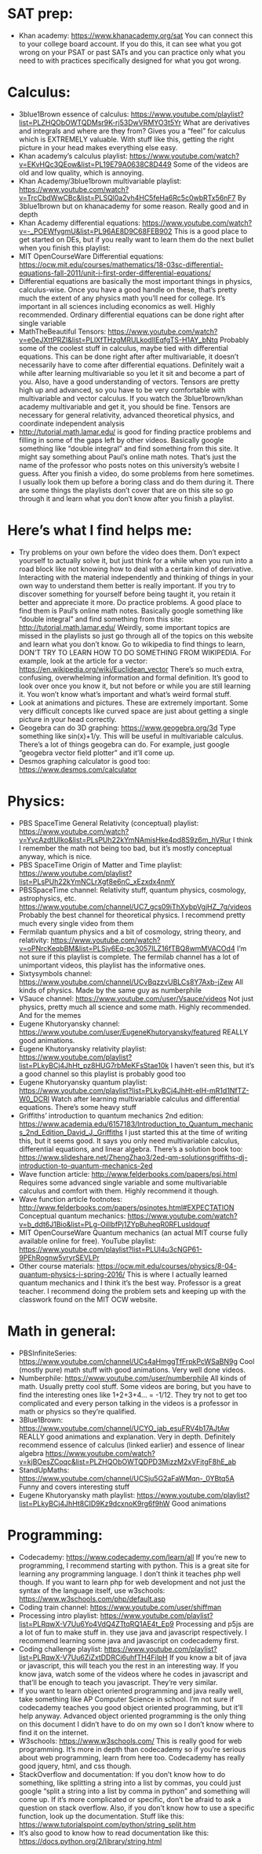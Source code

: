 # SAT prep: 
* Khan academy: https://www.khanacademy.org/sat 
You can connect this to your college board account. If you do this, it can see what you got wrong on your PSAT or past SATs and you can practice only what you need to with practices specifically designed for what you got wrong.

# Calculus:
* 3blue1Brown essence of calculus: https://www.youtube.com/playlist?list=PLZHQObOWTQDMsr9K-rj53DwVRMYO3t5Yr
What are derivatives and integrals and where are they from? Gives you a “feel” for calculus which is EXTREMELY valuable. With stuff like this, getting the right picture in your head makes everything else easy. 
* Khan academy’s calculus playlist: https://www.youtube.com/watch?v=EKvHQc3QEow&list=PL19E79A0638C8D449 
		Some of the videos are old and low quality, which is annoying. 
* Khan Academy/3blue1brown multivariable playlist: https://www.youtube.com/watch?v=TrcCbdWwCBc&list=PLSQl0a2vh4HC5feHa6Rc5c0wbRTx56nF7 
By 3blue1brown but on khanacademy for some reason. Really good and in depth
* Khan Academy differential equations: https://www.youtube.com/watch?v=-_POEWfygmU&list=PL96AE8D9C68FEB902 
   This is a good place to get started on DEs, but if you really want to learn them do the next bullet when you finish this playlist:
* MIT OpenCourseWare Differential equations: https://ocw.mit.edu/courses/mathematics/18-03sc-differential-equations-fall-2011/unit-i-first-order-differential-equations/ 
* Differential equations are basically the most important things in physics, calculus-wise. Once you have a good handle on these, that’s pretty much the extent of any physics math you’ll need for college. It’s important in all sciences including economics as well. Highly recommended. Ordinary differential equations can be done right after single variable
* MathTheBeautiful Tensors: https://www.youtube.com/watch?v=e0eJXttPRZI&list=PLlXfTHzgMRULkodlIEqfgTS-H1AY_bNtq 
Probably some of the coolest stuff in calculus, maybe tied with differential equations. This can be done right after after multivariable, it doesn’t necessarily have to come after differential equations. Definitely wait a while after learning multivariable so you let it sit and become a part of you. Also, have a good understanding of vectors. Tensors are pretty high up and advanced, so you have to be very comfortable with multivariable and vector calculus. If you watch the 3blue1brown/khan academy multivariable and get it, you should be fine. Tensors are necessary for general relativity, advanced theoretical physics, and coordinate independent analysis
* http://tutorial.math.lamar.edu/ is good for finding practice problems and filling in some of the gaps left by other videos. Basically google something like “double integral” and find something from this site. It might say something about Paul’s online math notes. That’s just the name of the professor who posts notes on this university’s website I guess. After you finish a video, do some problems from here sometimes. I usually look them up before a boring class and do them during it. There are some things the playlists don’t cover that are on this site so go through it and learn what you don’t know after you finish a playlist. 

# Here’s what I find helps me: 
* Try problems on your own before the video does them. Don’t expect yourself to actually solve it, but just think for a while when you run into a road block like not knowing how to deal with a certain kind of derivative. Interacting with the material independently and thinking of things in your own way to understand them better is really important. If you try to discover something for yourself before being taught it, you retain it better and appreciate it more. 
Do practice problems. A good place to find them is Paul’s online math notes. Basically google something like “double integral” and find something from this site: http://tutorial.math.lamar.edu/ Weirdly, some important topics are missed in the playlists so just go through all of the topics on this website and learn what you don’t know.
Go to wikipedia to find things to learn, DON’T TRY TO LEARN HOW TO DO SOMETHING FROM WIKIPEDIA. For example, look at the article for a vector: https://en.wikipedia.org/wiki/Euclidean_vector There’s so much extra, confusing, overwhelming information and formal definition. It’s good to look over once you know it, but not before or while you are still learning it. You won’t know what’s important and what’s weird formal stuff. 
* Look at animations and pictures. These are extremely important. Some very difficult concepts like curved space are just about getting a single picture in your head correctly. 
* Geogebra can do 3D graphing: https://www.geogebra.org/3d Type something like sin(x)+1/y. This will be useful in multivariable calculus. There’s a lot of things geogebra can do. For example, just google ”geogebra vector field plotter” and it’ll come up.
* Desmos graphing calculator is good too: https://www.desmos.com/calculator 

# Physics:
* PBS SpaceTime General Relativity (conceptual) playlist: https://www.youtube.com/watch?v=YycAzdtUIko&list=PLsPUh22kYmNAmjsHke4pd8S9z6m_hVRur I think I remember the math not being too bad, but it’s mostly conceptual anyway, which is nice.
* PBS SpaceTime Origin of Matter and Time playlist: https://www.youtube.com/playlist?list=PLsPUh22kYmNCLrXgf8e6nC_xEzxdx4nmY 
* PBSSpaceTime channel: Relativity stuff, quantum physics, cosmology, astrophysics, etc. https://www.youtube.com/channel/UC7_gcs09iThXybpVgjHZ_7g/videos 
Probably the best channel for theoretical physics. I recommend pretty much every single video from them
* Fermilab quantum physics and a bit of cosmology, string theory, and relativity: https://www.youtube.com/watch?v=oPNrcKeqbBM&list=PLSjv6Eq-pc3057ILZ16fTBQ8wmMVACOd4 I’m not sure if this playlist is complete. The fermilab channel has a lot of unimportant videos, this playlist has the informative ones. 
* Sixtysymbols channel: https://www.youtube.com/channel/UCvBqzzvUBLCs8Y7Axb-jZew All kinds of physics. Made by the same guy as numberphile
* VSauce channel: https://www.youtube.com/user/Vsauce/videos 
Not just physics, pretty much all science and some math. Highly recommended. And for the memes
* Eugene Khutoryansky channel: https://www.youtube.com/user/EugeneKhutoryansky/featured 
		REALLY good animations.
* Eugene Khutoryansky relativity playlist: https://www.youtube.com/playlist?list=PLkyBCj4JhHt_pz8HUG7rbMeKFsStae10k 
		I haven’t seen this, but it’s a good channel so this playlist is probably good too
* Eugene Khutoryansky quantum playlist: https://www.youtube.com/playlist?list=PLkyBCj4JhHt-elH-mR1d1NfTZ-W0_DCRl 
Watch after learning multivariable calculus and differential equations. There’s some heavy stuff
* Griffiths’ introduction to quantum mechanics 2nd edition: https://www.academia.edu/6157183/Introduction_to_Quantum_mechanics_2nd_Edition_David_J._Griffiths I just started this at the time of writing this, but it seems good. It says you only need multivariable calculus, differential equations, and linear algebra. There’s a solution book too: https://www.slideshare.net/ZhengZhao3/2ed-qm-solutionsgriffiths-dj-introduction-to-quantum-mechanics-2ed
* Wave function article: http://www.felderbooks.com/papers/psi.html 
Requires some advanced single variable and some multivariable calculus and comfort with them. Highly recommend it though.
* Wave function article footnotes: http://www.felderbooks.com/papers/psinotes.html#EXPECTATION 
Conceptual quantum mechanics: https://www.youtube.com/watch?v=b_ddt6J1Bio&list=PLg-OiIIbfPj1ZYpBuheqR0RFLusldquqf 
* MIT OpenCourseWare Quantum mechanics (an actual MIT course fully available online for free). 
YouTube playlist: https://www.youtube.com/playlist?list=PLUl4u3cNGP61-9PEhRognw5vryrSEVLPr 
* Other course materials: https://ocw.mit.edu/courses/physics/8-04-quantum-physics-i-spring-2016/ This is where I actually learned quantum mechanics and I think it’s the best way. Professor is a great teacher. I recommend doing the problem sets and keeping up with the classwork found on the MIT OCW website. 

# Math in general:
* PBSInfiniteSeries: https://www.youtube.com/channel/UCs4aHmggTfFrpkPcWSaBN9g 
		Cool (mostly pure) math stuff with good animations. Very well done videos.
* Numberphile: https://www.youtube.com/user/numberphile 
All kinds of math. Usually pretty cool stuff. Some videos are boring, but you have to find the interesting ones like 1+2+3+4… = -1/12. They try not to get too complicated and every person talking in the videos is a professor in math or physics so they’re qualified. 
* 3Blue1Brown: https://www.youtube.com/channel/UCYO_jab_esuFRV4b17AJtAw 
	REALLY good animations and explanation. Very in depth. Definitely recommend essence of calculus (linked earlier) and essence of linear algebra https://www.youtube.com/watch?v=kjBOesZCoqc&list=PLZHQObOWTQDPD3MizzM2xVFitgF8hE_ab 
* StandUpMaths: https://www.youtube.com/channel/UCSju5G2aFaWMqn-_0YBtq5A 
	Funny and covers interesting stuff
* Eugene Khutoryansky math playlist: https://www.youtube.com/playlist?list=PLkyBCj4JhHt8CID9Kz9dcxnoK9rg6f9hW 
		Good animations

# Programming: 
* Codecademy: https://www.codecademy.com/learn/all 
If you’re new to programming, I recommend starting with python. This is a great site for learning any programming language. I don’t think it teaches php well though. If you want to learn php for web development and not just the syntax of the language itself, use w3schools: https://www.w3schools.com/php/default.asp 
* Coding train channel: https://www.youtube.com/user/shiffman 
* Processing intro playlist: https://www.youtube.com/playlist?list=PLRqwX-V7Uu6Yo4VdQ4ZTtqRQ1AE4t_Ep9 
Processing and p5js are a lot of fun to make stuff in. they use java and javascript respectively. I recommend learning some java and javascript on codecademy first.
* Coding challenge playlist: https://www.youtube.com/playlist?list=PLRqwX-V7Uu6ZiZxtDDRCi6uhfTH4FilpH 
If you know a bit of java or javascript, this will teach you the rest in an interesting way. If you know java, watch some of the videos where he codes in javascript and that’ll be enough to teach you javascript. They’re very similar.
* If you want to learn object oriented programming and java really well, take something like AP Computer Science in school. I’m not sure if codecademy teaches you good object oriented programming, but it’ll help anyway. Advanced object oriented programming is the only thing on this document I didn’t have to do on my own so I don’t know where to find it on the internet.
* W3schools: https://www.w3schools.com/ 
This is really good for web programming. It’s more in depth than codecademy so if you’re serious about web programming, learn from here too. Codecademy has really good jquery, html, and css though.
* StackOverflow and documentation: If you don’t know how to do something, like splitting a string into a list by commas, you could just google “split a string into a list by comma in python” and something will come up. If it’s more complicated or specific, don’t be afraid to ask a question on stack overflow. Also, if you don’t know how to use a specific function, look up the documentation. Stuff like this: https://www.tutorialspoint.com/python/string_split.htm 
* It’s also good to know how to read documentation like this: https://docs.python.org/2/library/string.html 
